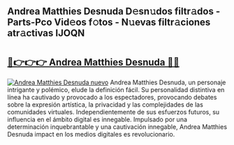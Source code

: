 ## Andrea Matthies Desnuda D𝚎sn𝚞dos filtr𝚊dos - Parts-Pco Vid𝚎os f𝚘tos - N𝚞evas filtr𝚊ciones atr𝚊ctivas IJOQN

# <h2><a href="http://mb4119j.tromn.icu/?c=Andrea+Matthies+Desnuda">🔗👉👉👉 Andrea Matthies Desnuda 🔗🔗</a></h2>

[![Andrea Matthies Desnuda nuevo](https://i.imgur.com/pEAQMta.gif)](http://mb4119j.tromn.icu/?c=Andrea+Matthies+Desnuda)
Andrea Matthies Desnuda, un personaje intrigante y polémico, elude la definición fácil. Su personalidad distintiva en línea ha cautivado y provocado a los espectadores, provocando debates sobre la expresión artística, la privacidad y las complejidades de las comunidades virtuales. Independientemente de sus esfuerzos futuros, su influencia en el ámbito digital es innegable. Impulsado por una determinación inquebrantable y una cautivación innegable, Andrea Matthies Desnuda impact en los medios digitales es revolucionario.
